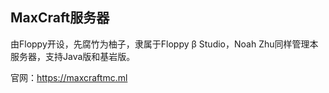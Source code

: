 ## MaxCraft服务器

由Floppy开设，先腐竹为柚子，隶属于Floppy β Studio，Noah Zhu同样管理本服务器，支持Java版和基岩版。

官网：https://maxcraftmc.ml